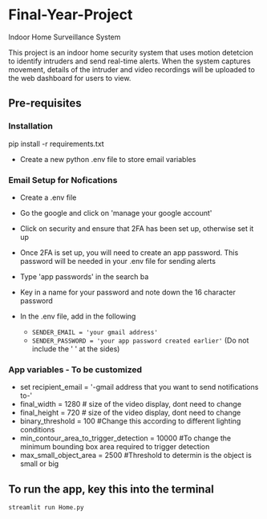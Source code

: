 # Final-Year-Project
Indoor Home Surveillance System

This project is an indoor home security system that uses motion detetcion to identify intruders and send real-time alerts. When the system captures movement, details of the intruder and video recordings will be uploaded to the web dashboard for users to view. 

## Pre-requisites

### Installation
pip install -r requirements.txt
- Create a new python .env file to store email variables

### Email Setup for Nofications
- Create a .env file
- Go the google and click on 'manage your google account'
- Click on security and ensure that 2FA has been set up, otherwise set it up
- Once 2FA is set up, you will need to create an app password. This password will be needed in your .env file for sending alerts

- Type 'app passwords' in the search ba
- Key in a name for your password and note down the 16 character password
- In the .env file, add in the following

  - ``` SENDER_EMAIL = 'your gmail address' ```
  - ``` SENDER_PASSWORD = 'your app password created earlier' ```
(Do not include the ' ' at the sides)
 
### App variables - To be customized
- set recipient_email = '-gmail address that you want to send notifications to-'
- final_width = 1280 # size of the video display, dont need to change
- final_height = 720 # size of the video display, dont need to change
- binary_threshold = 100 #Change this according to different lighting conditions
- min_contour_area_to_trigger_detection = 10000 #To change the minimum bounding box area required to trigger detection
- max_small_object_area = 2500 #Threshold to determin is the object is small or big

## To run the app, key this into the terminal
```streamlit run Home.py```

